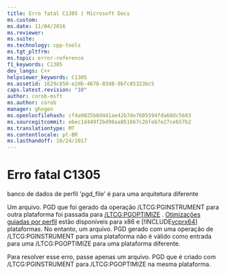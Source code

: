 ```yaml
---
title: Erro fatal C1305 | Microsoft Docs
ms.custom: 
ms.date: 11/04/2016
ms.reviewer: 
ms.suite: 
ms.technology: cpp-tools
ms.tgt_pltfrm: 
ms.topic: error-reference
f1_keywords: C1305
dev_langs: C++
helpviewer_keywords: C1305
ms.assetid: 1629c850-e2db-4678-83d8-9bfc85323bc5
caps.latest.revision: "10"
author: corob-msft
ms.author: corob
manager: ghogen
ms.openlocfilehash: cf4a9025b8d441ae42b7de7605594fda60dc5603
ms.sourcegitcommit: ebec1d449f2bd98aa851667c2bfeb7e27ce657b2
ms.translationtype: MT
ms.contentlocale: pt-BR
ms.lasthandoff: 10/24/2017
---
```

# <a name="fatal-error-c1305"></a>Erro fatal C1305
banco de dados de perfil 'pgd_file' é para uma arquitetura diferente  
  
 Um arquivo. PGD que foi gerado da operação /LTCG:PGINSTRUMENT para outra plataforma foi passada para [/LTCG:PGOPTIMIZE](../../build/reference/ltcg-link-time-code-generation.md) . [Otimizações guiadas por perfil](../../build/reference/profile-guided-optimizations.md) estão disponíveis para x86 e [!INCLUDE[vcprx64](../../assembler/inline/includes/vcprx64_md.md)] plataformas. No entanto, um arquivo. PGD gerado com uma operação de /LTCG:PGINSTRUMENT para uma plataforma não é válido como entrada para uma /LTCG:PGOPTIMIZE para uma plataforma diferente.  
  
 Para resolver esse erro, passe apenas um arquivo. PGD que é criado com /LTCG:PGINSTRUMENT para /LTCG:PGOPTIMIZE na mesma plataforma.